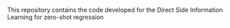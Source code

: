 This repository contains the code developed for the Direct Side Information Learning for zero-shot regression